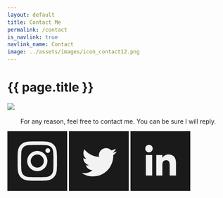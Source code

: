 ```yaml
---
layout: default
title: Contact Me
permalink: /contact
is_navlink: true
navlink_name: Contact
image: ../assets/images/icon_contact12.png
---
```


# {{ page.title }}


<div class="flexbox">
<img src="{{ page.image }}" class="contact_image">

<div>
<div class="contact_mail"></div>

<p style="text-align: center">For any reason, feel free to contact me. You can be sure I will reply.</p>

<div class="social_media_bar">
<a href="https://www.instagram.com/cademirci/" target="_blank"><img src="/assets/images/icon_ins.png" class="social_media_icon"></a>
<a href="https://twitter.com/cademirci" target="_blank"><img src="/assets/images/icon_twi.png" class="social_media_icon"></a>
<!--<a href="https://github.com/cademirci" target="_blank"><img src="/assets/images/icon_git.png" class="social_media_icon"></a>-->
<a href="https://www.linkedin.com/in/%C3%A7a%C4%9Flayan-demirci-741a14199/" target="_blank"><img src="/assets/images/icon_lin.png" class="social_media_icon"></a>
</div>

</div>
</div>
